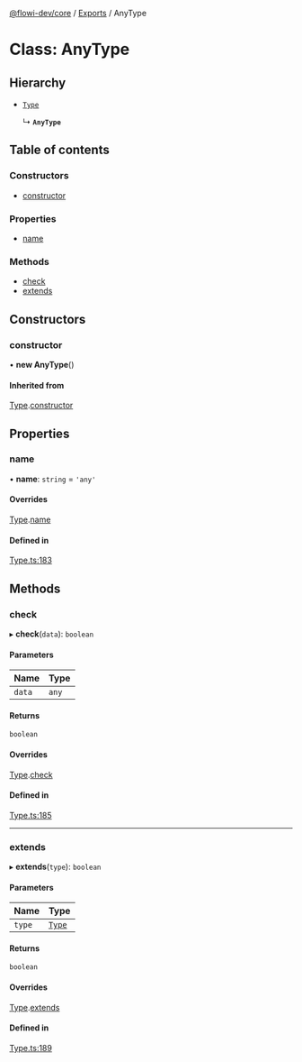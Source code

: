 [@flowi-dev/core](../README.md) / [Exports](../modules.md) / AnyType

# Class: AnyType

## Hierarchy

- [`Type`](Type.md)

  ↳ **`AnyType`**

## Table of contents

### Constructors

- [constructor](AnyType.md#constructor)

### Properties

- [name](AnyType.md#name)

### Methods

- [check](AnyType.md#check)
- [extends](AnyType.md#extends)

## Constructors

### constructor

• **new AnyType**()

#### Inherited from

[Type](Type.md).[constructor](Type.md#constructor)

## Properties

### name

• **name**: `string` = `'any'`

#### Overrides

[Type](Type.md).[name](Type.md#name)

#### Defined in

[Type.ts:183](https://github.com/flowi-dev/core/blob/51677ec/src/classes/Type.ts#L183)

## Methods

### check

▸ **check**(`data`): `boolean`

#### Parameters

| Name | Type |
| :------ | :------ |
| `data` | `any` |

#### Returns

`boolean`

#### Overrides

[Type](Type.md).[check](Type.md#check)

#### Defined in

[Type.ts:185](https://github.com/flowi-dev/core/blob/51677ec/src/classes/Type.ts#L185)

___

### extends

▸ **extends**(`type`): `boolean`

#### Parameters

| Name | Type |
| :------ | :------ |
| `type` | [`Type`](Type.md) |

#### Returns

`boolean`

#### Overrides

[Type](Type.md).[extends](Type.md#extends)

#### Defined in

[Type.ts:189](https://github.com/flowi-dev/core/blob/51677ec/src/classes/Type.ts#L189)
